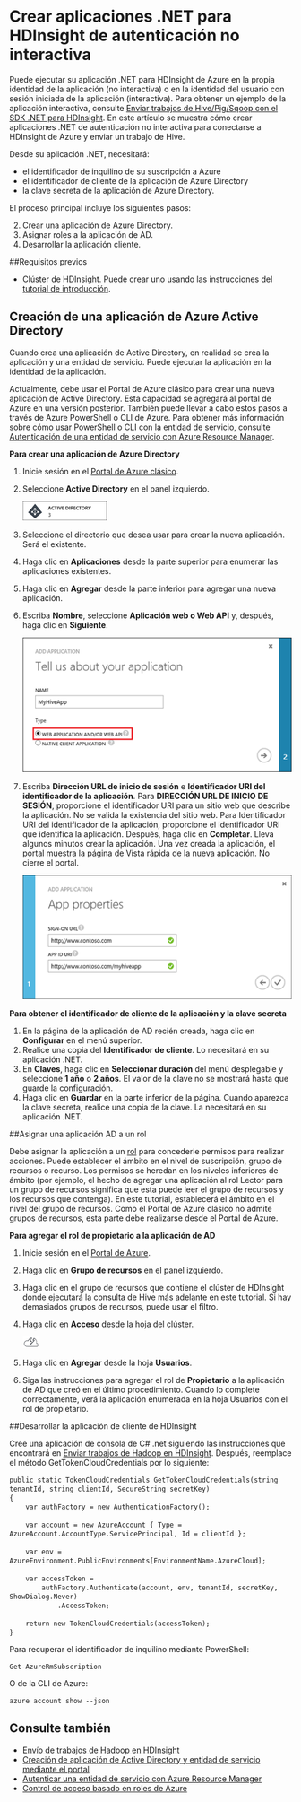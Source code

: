 <properties
	pageTitle="Crear aplicaciones .NET para HDInsight de autenticación no interactiva| Microsoft Azure"
	description="Obtenga información sobre cómo crear aplicaciones .NET para HDInsight de autenticación no interactiva."
	editor="cgronlun"
	manager="paulettm"
	services="hdinsight"
	documentationCenter=""
	tags="azure-portal"
	authors="mumian"/>

<tags
	ms.service="hdinsight"
	ms.workload="big-data"
	ms.tgt_pltfrm="na"
	ms.devlang="na"
	ms.topic="article"
	ms.date="03/23/2016"
	ms.author="jgao"/>

# Crear aplicaciones .NET para HDInsight de autenticación no interactiva

Puede ejecutar su aplicación .NET para HDInsight de Azure en la propia identidad de la aplicación (no interactiva) o en la identidad del usuario con sesión iniciada de la aplicación (interactiva). Para obtener un ejemplo de la aplicación interactiva, consulte [Enviar trabajos de Hive/Pig/Sqoop con el SDK .NET para HDInsight](hdinsight-submit-hadoop-jobs-programmatically.md#submit-hivepigsqoop-jobs-using-hdinsight-net-sdk). En este artículo se muestra cómo crear aplicaciones .NET de autenticación no interactiva para conectarse a HDInsight de Azure y enviar un trabajo de Hive.

Desde su aplicación .NET, necesitará:

- el identificador de inquilino de su suscripción a Azure
- el identificador de cliente de la aplicación de Azure Directory
- la clave secreta de la aplicación de Azure Directory.  

El proceso principal incluye los siguientes pasos:

2. Crear una aplicación de Azure Directory.
2. Asignar roles a la aplicación de AD.
3. Desarrollar la aplicación cliente.


##Requisitos previos

- Clúster de HDInsight. Puede crear uno usando las instrucciones del [tutorial de introducción](hdinsight-hadoop-linux-tutorial-get-started.md#create-cluster). 




## Creación de una aplicación de Azure Active Directory 
Cuando crea una aplicación de Active Directory, en realidad se crea la aplicación y una entidad de servicio. Puede ejecutar la aplicación en la identidad de la aplicación.

Actualmente, debe usar el Portal de Azure clásico para crear una nueva aplicación de Active Directory. Esta capacidad se agregará al portal de Azure en una versión posterior. También puede llevar a cabo estos pasos a través de Azure PowerShell o CLI de Azure. Para obtener más información sobre cómo usar PowerShell o CLI con la entidad de servicio, consulte [Autenticación de una entidad de servicio con Azure Resource Manager](../resource-group-authenticate-service-principal.md).

**Para crear una aplicación de Azure Directory**

1.	Inicie sesión en el [Portal de Azure clásico](https://manage.windowsazure.com/).
2.	Seleccione **Active Directory** en el panel izquierdo.

    ![Portal de Azure clásico de Active Directory](.\media\hdinsight-create-non-interactive-authentication-dotnet-application\active-directory.png)
    
3.	Seleccione el directorio que desea usar para crear la nueva aplicación. Será el existente.
4.	Haga clic en **Aplicaciones** desde la parte superior para enumerar las aplicaciones existentes.
5.	Haga clic en **Agregar** desde la parte inferior para agregar una nueva aplicación.
6.	Escriba **Nombre**, seleccione **Aplicación web o Web API** y, después, haga clic en **Siguiente**.

    ![Nueva aplicación de Azure Active Directory](.\media\hdinsight-create-non-interactive-authentication-dotnet-application\hdinsight-add-ad-application.png)

7.	Escriba **Dirección URL de inicio de sesión** e **Identificador URI del identificador de la aplicación**. Para **DIRECCIÓN URL DE INICIO DE SESIÓN**, proporcione el identificador URI para un sitio web que describe la aplicación. No se valida la existencia del sitio web. Para Identificador URI del identificador de la aplicación, proporcione el identificador URI que identifica la aplicación. Después, haga clic en **Completar**. Lleva algunos minutos crear la aplicación. Una vez creada la aplicación, el portal muestra la página de Vista rápida de la nueva aplicación. No cierre el portal.

    ![Propiedades de la nueva aplicación de Azure Active Directory](.\media\hdinsight-create-non-interactive-authentication-dotnet-application\hdinsight-add-ad-application-properties.png)

**Para obtener el identificador de cliente de la aplicación y la clave secreta**

1.	En la página de la aplicación de AD recién creada, haga clic en **Configurar** en el menú superior.
2.	Realice una copia del **Identificador de cliente**. Lo necesitará en su aplicación .NET.
3.	En **Claves**, haga clic en **Seleccionar duración** del menú desplegable y seleccione **1 año** o **2 años**. El valor de la clave no se mostrará hasta que guarde la configuración.
4.	Haga clic en **Guardar** en la parte inferior de la página. Cuando aparezca la clave secreta, realice una copia de la clave. La necesitará en su aplicación .NET.

##Asignar una aplicación AD a un rol

Debe asignar la aplicación a un [rol](../active-directory/role-based-access-built-in-roles.md) para concederle permisos para realizar acciones. Puede establecer el ámbito en el nivel de suscripción, grupo de recursos o recurso. Los permisos se heredan en los niveles inferiores de ámbito (por ejemplo, el hecho de agregar una aplicación al rol Lector para un grupo de recursos significa que esta puede leer el grupo de recursos y los recursos que contenga). En este tutorial, establecerá el ámbito en el nivel del grupo de recursos. Como el Portal de Azure clásico no admite grupos de recursos, esta parte debe realizarse desde el Portal de Azure.

**Para agregar el rol de propietario a la aplicación de AD**

1.	Inicie sesión en el [Portal de Azure](https://portal.azure.com).
2.	Haga clic en **Grupo de recursos** en el panel izquierdo.
3.	Haga clic en el grupo de recursos que contiene el clúster de HDInsight donde ejecutará la consulta de Hive más adelante en este tutorial. Si hay demasiados grupos de recursos, puede usar el filtro.
4.	Haga clic en **Acceso** desde la hoja del clúster.

    ![icono de nube y rayo = inicio rápido](./media/hdinsight-hadoop-create-linux-cluster-portal/quickstart.png)
5.	Haga clic en **Agregar** desde la hoja **Usuarios**.
6.	Siga las instrucciones para agregar el rol de **Propietario** a la aplicación de AD que creó en el último procedimiento. Cuando lo complete correctamente, verá la aplicación enumerada en la hoja Usuarios con el rol de propietario.


##Desarrollar la aplicación de cliente de HDInsight

Cree una aplicación de consola de C# .net siguiendo las instrucciones que encontrará en [Enviar trabajos de Hadoop en HDInsight](hdinsight-submit-hadoop-jobs-programmatically/#submit-hivepigsqoop-jobs-using-hdinsight-net-sdk). Después, reemplace el método GetTokenCloudCredentials por lo siguiente:

    public static TokenCloudCredentials GetTokenCloudCredentials(string tenantId, string clientId, SecureString secretKey)
    {
        var authFactory = new AuthenticationFactory();

        var account = new AzureAccount { Type = AzureAccount.AccountType.ServicePrincipal, Id = clientId };

        var env = AzureEnvironment.PublicEnvironments[EnvironmentName.AzureCloud];

        var accessToken =
            authFactory.Authenticate(account, env, tenantId, secretKey, ShowDialog.Never)
                .AccessToken;

        return new TokenCloudCredentials(accessToken);
    }

Para recuperar el identificador de inquilino mediante PowerShell:

    Get-AzureRmSubscription

O de la CLI de Azure:

    azure account show --json

      
## Consulte también

- [Envío de trabajos de Hadoop en HDInsight](hdinsight-submit-hadoop-jobs-programmatically.md)
- [Creación de aplicación de Active Directory y entidad de servicio mediante el portal](../resource-group-create-service-principal-portal.md)
- [Autenticar una entidad de servicio con Azure Resource Manager](../resource-group-authenticate-service-principal.md)
- [Control de acceso basado en roles de Azure](../active-directory/role-based-access-control-configure.md)

<!---HONumber=AcomDC_0330_2016-->